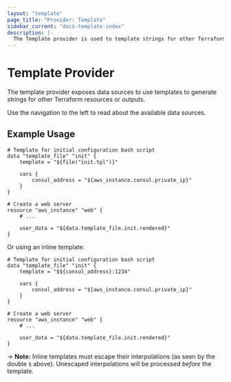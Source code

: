 ```yaml
---
layout: "template"
page_title: "Provider: Template"
sidebar_current: "docs-template-index"
description: |-
  The Template provider is used to template strings for other Terraform resources.
---
```


# Template Provider

The template provider exposes data sources to use templates to generate
strings for other Terraform resources or outputs.

Use the navigation to the left to read about the available data sources.

## Example Usage

```
# Template for initial configuration bash script
data "template_file" "init" {
	template = "${file("init.tpl")}"

	vars {
		consul_address = "${aws_instance.consul.private_ip}"
	}
}

# Create a web server
resource "aws_instance" "web" {
    # ...

	user_data = "${data.template_file.init.rendered}"
}
```

Or using an inline template:

```
# Template for initial configuration bash script
data "template_file" "init" {
	template = "$${consul_address}:1234"

	vars {
		consul_address = "${aws_instance.consul.private_ip}"
	}
}

# Create a web server
resource "aws_instance" "web" {
    # ...

	user_data = "${data.template_file.init.rendered}"
}
```

-> **Note:** Inline templates must escape their interpolations (as seen
by the double `$` above). Unescaped interpolations will be processed
_before_ the template.
